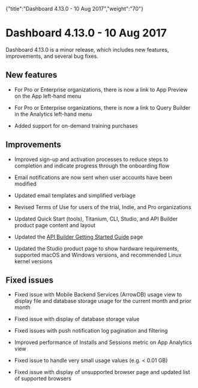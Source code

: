{"title":"Dashboard 4.13.0 - 10 Aug 2017","weight":"70"} 

# Dashboard 4.13.0 - 10 Aug 2017

Dashboard 4.13.0 is a minor release, which includes new features, improvements, and several bug fixes.

## New features

*   For Pro or Enterprise organizations, there is now a link to App Preview on the App left-hand menu
    
*   For Pro or Enterprise organizations, there is now a link to Query Builder in the Analytics left-hand menu
    
*   Added support for on-demand training purchases
    

## Improvements

*   Improved sign-up and activation processes to reduce steps to completion and indicate progress through the onboarding flow
    
*   Email notifications are now sent when user accounts have been modified
    
*   Updated email templates and simplified verbiage
    
*   Revised Terms of Use for users of the trial, Indie, and Pro organizations
    
*   Updated Quick Start (tools), Titanium, CLI, Studio, and API Builder product page content and layout
    
*   Updated the [API Builder Getting Started Guide](/docs/appc/Axway_API_Builder/API_Builder/API_Builder_Getting_Started_Guide/) page
    
*   Updated the Studio product page to show hardware requirements, supported macOS and Windows versions, and recommended Linux kernel versions
    

## Fixed issues

*   Fixed issue with Mobile Backend Services (ArrowDB) usage view to display file and database storage usage for the current month and prior month
    
*   Fixed issue with display of database storage value
    
*   Fixed issues with push notification log pagination and filtering
    
*   Improved performance of Installs and Sessions metric on App Analytics view
    
*   Fixed issue to handle very small usage values (e.g. < 0.01 GB)
    
*   Fixed issue with display of unsupported browser page and updated list of supported browsers